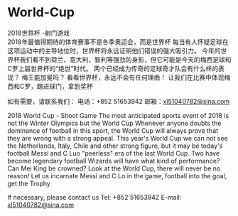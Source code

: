 # World-Cup
2018世界杯 -射门游戏   
2018年最值得期待的体育赛事不是冬季奥运会，而是世界杯
每当有人怀疑足球在这项运动中的主导地位时，世界杯将永远证明他们错误的强大吸引力。 今年的世界杯我们看不到荷兰，意大利，智利等强劲的身影，但它可能是今天的梅西足球和C罗上届世界杯的“绝世”时代。 两个已经成为传奇的足球奇才队会有什么样的表现？ 梅王能加冕吗？ 看看世界杯，永远不会有任何理由！
让我们在比赛中体现梅西和C罗，踢进球门，拿到奖杯

如有需要，请联系我们：
电话：+852 51653942
邮箱：xl51040782@sina.com






2018 World Cup - Shoot Game
The most anticipated sports event of 2018 is not the Winter Olympics but the World Cup
Whenever anyone doubts the dominance of football in this sport, the World Cup will always prove that they are wrong with a strong appeal. This year's World Cup we can not see the Netherlands, Italy, Chile and other strong figure, but it may be today's football Messi and C Luo "peerless" era of the last World Cup. Two have become legendary football Wizards will have what kind of performance? Can Mei King be crowned? Look at the World Cup, there will never be no reason!
Let us incarnate Messi and C Lo in the game, football into the goal, get the Trophy 


If necessary, please contact us
Tel: +852 51653942
E-mail: xl51040782@sina.com
